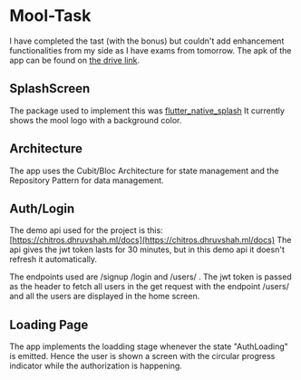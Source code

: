 # Mool-Task
I have completed the tast (with the bonus) but couldn't add enhancement functionalities from my side as I have exams from tomorrow. The apk of the app can be found on [the drive link](https://drive.google.com/drive/folders/1ZxowKuRrlpMb2EofJQhnLH0UGqFwbFV3?usp=sharing).

## SplashScreen
The package used to implement this was [flutter_native_splash](https://pub.dev/packages/flutter_native_splash)
It currently shows the mool logo with a background color.

## Architecture
The app uses the Cubit/Bloc Architecture for state management and the Repository Pattern for data management.

## Auth/Login
The demo api used for the project is this: [https://chitros.dhruvshah.ml/docs](https://chitros.dhruvshah.ml/docs)
The api gives the jwt token lasts for 30 minutes, but in this demo api it doesn't refresh it automatically. 

The endpoints used are /signup /login and /users/ .
The jwt token is passed as the header to fetch all users in the get request with the endpoint /users/ and all the users are displayed in the home screen.

## Loading Page
The app implements the loadding stage whenever the state "AuthLoading" is emitted. Hence the user is shown a screen with the circular progress indicator while the authorization is happening.

